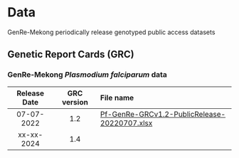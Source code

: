# Data
GenRe-Mekong periodically release genotyped public access datasets

## Genetic Report Cards (GRC)
### GenRe-Mekong *Plasmodium falciparum* data
| Release Date  | GRC version  | File name                               |
|:-------------:|:------------:|:---------------------------------------|
| 07-07-2022    | 1.2          | <a href="https://github.com/GenRe-Mek0ng/Data/blob/1c2a711c6d70b029de3afc68bfd348d25bc49818/Pf-GenRe-GRCv1.2-PublicRelease-20220707.xlsx" target="_blank"> Pf-GenRe-GRCv1.2-PublicRelease-20220707.xlsx</a>|
| xx-xx-2024    | 1.4          | |
